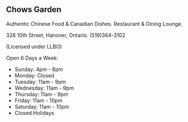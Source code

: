 ## Chows Garden

Authentic Chinese Food & Canadian Dishes. 
Restaurant & Dining Lounge. 

328 10th Street, Hanover, Ontario. 
(519)364-3102 

(Licensed under LLBO)

Open 6 Days a Week:
- Sunday: 4pm - 8pm
- Monday: Closed
- Tuesday: 11am - 9pm
- Wednesday: 11am - 9pm
- Thursday: 11am - 9pm
- Friday: 11am - 10pm
- Saturday: 11am - 10pm
- Closed Holidays

